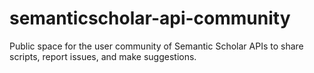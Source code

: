 # semanticscholar-api-community
Public space for the user community of Semantic Scholar APIs to share scripts, report issues, and make suggestions.
